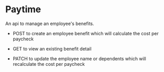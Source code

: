 # Paytime

An api to manage an employee's benefits.

- POST to create an employee benefit which will calculate the cost per paycheck

- GET to view an existing benefit detail

- PATCH to update the employee name or dependents which will recalculate the cost per paycheck
